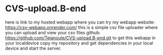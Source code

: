 # CVS-upload.B-end
here is link to my hosted webapp where you can try my webapp
website: https://csv-webapp.onrender.com/
this is a simple csv file uploader where you can upload and view your csv files
github: https://github.com/Tejanoule/CVS-upload.B-end.git
to get this webapp in your localdevice copy my repository and get dependencies in your local device and start the server. 

